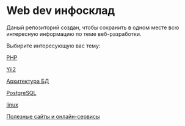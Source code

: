 # Web dev инфосклад

Даный репозиторий создан, чтобы сохранить в одном месте всю интересную информацию по теме веб-разработки.

Выбирите интересующую вас тему:

[PHP](/php/README.md)

[Yii2](/yii2/README.md)

[Архитектура БД](/db-architecture/README.md)

[PostgreSQL](/postgresql/README.md)

[linux](/linux/README.md)

[Полезные сайты и онлайн-сервисы](/sites/README.md)
